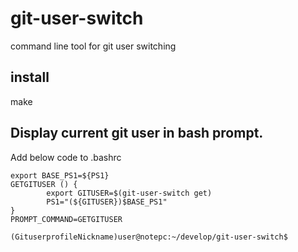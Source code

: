 # git-user-switch
command line tool for git user switching


## install
make


## Display current git user in bash prompt.
Add below code to .bashrc

```
export BASE_PS1=${PS1}
GETGITUSER () {
        export GITUSER=$(git-user-switch get)
        PS1="(${GITUSER})$BASE_PS1"
}
PROMPT_COMMAND=GETGITUSER
```

`(GituserprofileNickname)user@notepc:~/develop/git-user-switch$ `
